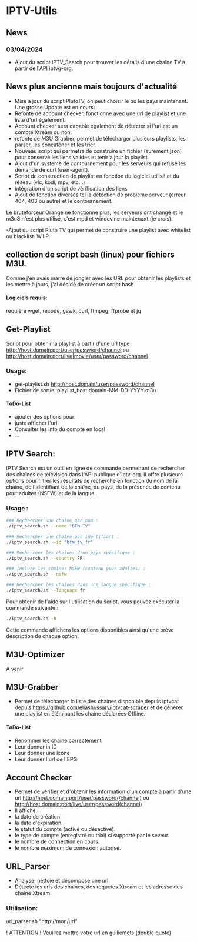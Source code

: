 # IPTV-Utils

## News
### 03/04/2024
- Ajout du script IPTV_Search pour trouver les détails d'une chaîne TV à partir de l'API iptvg-org.

## News plus ancienne mais toujours d'actualité
- Mise à jour du script PlutoTV, on peut choisir le ou les pays maintenant.
Une grosse Update est en cours:
- Refonte de account checker, fonctionne avec une url de playlist et une liste d'url également.
- Account checker sera capable également de détecter si l'url est un compte Xtream ou non.
- refonte de M3U Grabber, permet de télécharger plusieurs playlists, les parser, les concaténer et les trier.
- Nouveau script qui permetra de construire un fichier (surement json) pour conservé les liens valides et tenir à jour la playlist.
- Ajout d'un systeme de contournement pour les serveurs qui refuse les demande de curl (user-agent).
- Script de construction de playlist en fonction du logiciel utilisé et du réseau (vlc, kodi, mpv, etc...)
- intégration d'un script de vérification des liens
- Ajout de fonction diverses tel la détection de probleme serveur (erreur 404, 403 ou autre) et le contournement.

Le bruteforceur Orange ne fonctionne plus, les serveurs ont changé et le m3u8 n'est plus utilisé, c'est mpd et windevine maintenant (je crois).

-Ajout du script Pluto TV qui permet de construire une playlist avec whitelist ou blacklist. W.I.P.


## collection de script bash (linux) pour fichiers M3U.
Comme j'en avais marre de jongler avec les URL pour obtenir les playlists et les mettre à jours, j'ai décidé de créer un script bash.

#### Logiciels requis:
requière wget, recode, gawk, curl, ffmpeg, ffprobe et jq

## Get-Playlist
Script pour obtenir la playlist à partir d'une url type http://host.domain:port/user/password/channel ou http://host.domain:port/live|movie/user/password/channel

### Usage:
- get-playlist.sh http://host.domain/user/password/channel
- Fichier de sortie: playlist_host.domain-MM-DD-YYYY.m3u

#### ToDo-List
- ajouter des options pour:
- juste afficher l'url
- Consulter les info du compte en local
- ...

## IPTV Search:

IPTV Search est un outil en ligne de commande permettant de rechercher des chaînes de télévision dans l'API publique d'iptv-org. Il offre plusieurs options pour filtrer les résultats de recherche en fonction du nom de la chaîne, de l'identifiant de la chaîne, du pays, de la présence de contenu pour adultes (NSFW) et de la langue.

### Usage :

```bash
### Rechercher une chaîne par nom :
./iptv_search.sh --name "BFM TV"
```

```bash
### Rechercher une chaîne par identifiant :
./iptv_search.sh --id "bfm_tv_fr"
```

```bash
### Rechercher les chaînes d'un pays spécifique :
./iptv_search.sh --country FR
```

```bash
### Inclure les chaînes NSFW (contenu pour adultes) :
./iptv_search.sh --nsfw
```

```bash
### Rechercher les chaînes dans une langue spécifique :
./iptv_search.sh --language fr
```

Pour obtenir de l'aide sur l'utilisation du script, vous pouvez exécuter la commande suivante :

```bash
./iptv_search.sh -h
```

Cette commande affichera les options disponibles ainsi qu'une brève description de chaque option.


## M3U-Optimizer

A venir

## M3U-Grabber

- Permet de télécharger la liste des chaines disponible depuis iptvcat depuis https://github.com/eliashussary/iptvcat-scraper et de générer une playlist en éléminant les chaine déclarées Offline.

#### ToDo-List
- Renommer les chaine correctement
- Leur donner in ID
- Leur donner une icone
- Leur donner l'url de l'EPG

## Account Checker
- Permet de vérifier et d'obtenir les information d'un compte à partir d'une url http://host.domain:port/user/password(/channel) ou http://host.domain:port/live/user/password(channel)
- Il affiche :
- la date de création.
- la date d'expiration.
- le statut du compte (activé ou désactivé).
- le type de compte (enregistré ou trial) si supporté par le seveur.
- le nombre de connection en cours.
- le nombre maximum de connexion autorisé.

     

## URL_Parser

- Analyse, néttoie et décompose une url.
- Détecte les urls des chaines, des requetes Xtream et les adresse des chaîne Xtream.
### Utilisation:

url_parser.sh "http://mon/url"

! ATTENTION ! Veuillez mettre votre url en guillemets (double quote)
